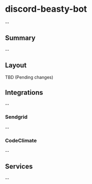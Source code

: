 # discord-beasty-bot
--

## Summary
--

## Layout
TBD (Pending changes)

## Integrations
--

### Sendgrid
--

### CodeClimate
--

## Services
--
